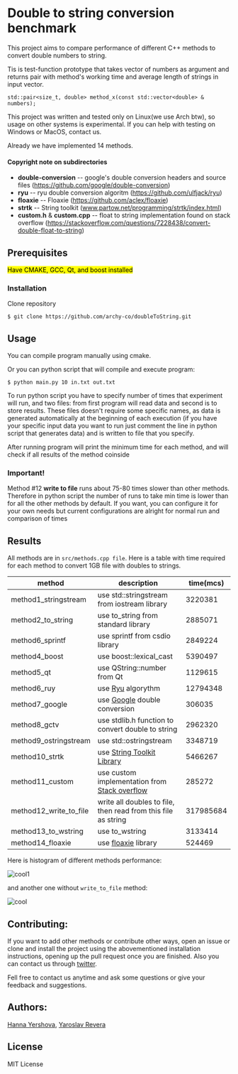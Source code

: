 # Double to string conversion benchmark

This project aims to compare performance of different C++ methods to convert double numbers to string.

Tis is test-function prototype that takes vector of numbers as argument and returns pair with method's working time and average length of strings in input vector.
```
std::pair<size_t, double> method_x(const std::vector<double> & numbers);
```

This project was written and tested only on Linux(we use Arch btw), so usage on other systems is experimental.
If you can help with testing on Windows or MacOS, contact us.

Already we have implemented 14 methods.

#### Copyright note on subdirectories
* **double-conversion** -- google's double conversion headers and source files (https://github.com/google/double-conversion)
* **ryu** -- ryu double conversion algoritm (https://github.com/ulfjack/ryu)
* **floaxie** -- Floaxie (https://github.com/aclex/floaxie)
* **strtk** -- String toolkit (www.partow.net/programming/strtk/index.html)
* **custom.h** & **custom.cpp** -- float to string implementation found on stack overflow (https://stackoverflow.com/questions/7228438/convert-double-float-to-string)

## Prerequisites
<mark>Have CMAKE, GCC, Qt, and boost installed</mark>

### Installation
Clone repository
```{bash}
$ git clone https://github.com/archy-co/doubleToString.git
```

## Usage
You can compile program manually using cmake.

Or you can python script that will compile and execute program:
```{bash}
$ python main.py 10 in.txt out.txt
```

To run python script you have to specify number of times that experiment will run, and two files: from first program will read data and second is to store results. These files doesn't require some specific names, as data is generated automatically at the beginning of each execution (if you have your specific input data you want to run just comment the line in python script that generates data) and is written to file that you specify.
  
After running program will print the minimum time for each method, and will check if all results of the method coinside

### Important!
Method #12 **write to file** runs about 75-80 times slower than other methods. Therefore in python script the number of runs to take min time is lower than for all the other methods by default. If you want, you can configure it for your own needs but current configurations are alright for normal run and comparison of times

## Results

All methods are in ```src/methods.cpp file```. Here is a table with time required for each method to convert 1GB file with doubles to strings.
  
| method               	| description                                 	| time(mcs) 	|
|----------------------	|---------------------------------------------	|-----------	|
| method1_stringstream 	| use std::stringstream from iostream library 	| 3220381   	|
| method2_to_string    	| use to_string from standard library         	| 2885071   	|
| method6_sprintf      	| use sprintf from csdio library              	| 2849224   	|
| method4_boost          	| use boost::lexical_cast                                       	| 5390497   	|
| method5_qt             	| use QString::number from Qt                                   	| 1129615   	|
| method6_ruy            	| use [Ryu](https://github.com/ulfjack/ryu) algorythm               | 12794348  	|
| method7_google         	| use [Google](https://github.com/google/double-conversion) double conversion                                  	| 306035    	|
| method8_gctv           	| use stdlib.h function to convert double to string              	| 2962320   	|
| method9_ostringstream  	| use std::ostringstream                                        	| 3348719   	|
| method10_strtk         	| use [String Toolkit Library](http://www.partow.net/programming/strtk/index.html)                                                          	| 5466267   	|
| method11_custom        	| use custom implementation from  [Stack overflow](https://stackoverflow.com/questions/7228438/convert-double-float-to-string)              	| 285272    	|
| method12_write_to_file 	| write all doubles to file, then read from this file as string 	| 317985684 	|
| method13_to_wstring    	| use to_wstring                                                	| 3133414   	|
| method14_floaxie       	| use [floaxie](https://github.com/aclex/floaxie) library           | 524469    	|

Here is histogram of different methods performance:
  
  ![cool1](https://user-images.githubusercontent.com/71673095/154725757-3f662f99-4861-4437-bad8-b66bdd6b65a3.png)
  
and another one without ```write_to_file``` method:
  
  ![cool](https://user-images.githubusercontent.com/71673095/154725297-a4080a50-6e29-4a13-bb1f-8205becfce90.png)
  
## Contributing:
If you want to add other methods or contribute other ways, open an issue or clone and install the project using the abovementioned installation instructions, opening up the pull request once you are finished. Also you can contact us through [twitter](https://twitter.com/hannusiaa).

Fell free to contact us anytime and ask some questions or give your feedback and suggestions.

## Authors:
[Hanna Yershova](https://github.com/hannusia), [Yaroslav Revera](https://github.com/archy-co)

## License
MIT License
